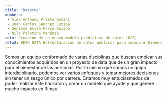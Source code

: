 ```yaml
---
title: "Dateros"
members:
 - Alex Anthony Prieto Romani
 - Juan Carlos Sanchez Cutipa
 - Denisse Evita Parco Quispe
 - Nilo Palomino Mendoza   
reto: Creación de un nuevo modelo predictivo de datos (NPS)
reto2: RETO DATA Estructuración de datos públicos para impulsar Bienestar
---
```


Somos un equipo conformado de varias disciplinas que buscan emplear sus conocimientos adquiridos en un proyecto de data que de un gran impacto para el bienestar de las personas. Por lo mismo que somos un quipo interdiciplinario, podemos ver varios enfoques y tomar mejores decisiones sin tener un sesgo único por carrera. Estamos muy entuciasmados de poder realizar este hackaton y crear un modelo que ayude y que genere mucho impacto en Rimac.